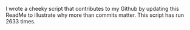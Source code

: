 I wrote a cheeky script that contributes to my Github by updating this ReadMe to illustrate why more than commits matter. This script has run 2633 times.